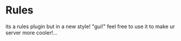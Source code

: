 # Rules
its a rules plugin but in a new style! "gui!" feel free to use it to make ur server more cooler!...
